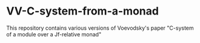 # VV-C-system-from-a-monad
This repository contains various versions of Voevodsky's paper "C-system of a module over a Jf-relative monad"
